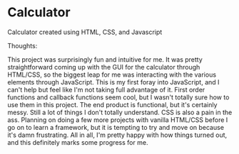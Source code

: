 # Calculator
Calculator created using HTML, CSS, and Javascript

Thoughts:

This project was surprisingly fun and intuitive for me. It was pretty straightforward coming up with the GUI for the calculator through HTML/CSS, so the biggest leap for me was interacting with the various elements through JavaScript. This is my first foray into JavaScript, and I can't help but feel like I'm not taking full advantage of it. First order functions and callback functions seem cool, but I wasn't totally sure how to use them in this project. The end product is functional, but it's certainly messy. Still a lot of things I don't totally understand. CSS is also a pain in the ass. Planning on doing a few more projects with vanilla HTML/CSS before I go on to learn a framework, but it is tempting to try and move on because it's damn frustrating. All in all, I'm pretty happy with how things turned out, and this definitely marks some progress for me.